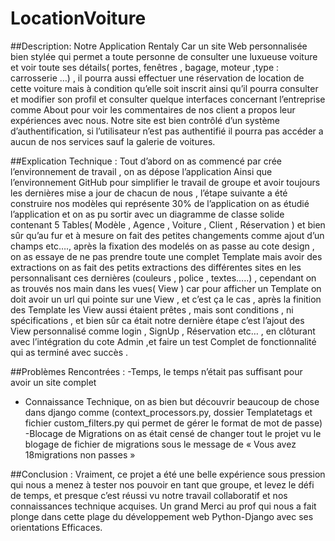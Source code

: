 # LocationVoiture

##Description:
Notre Application Rentaly Car un site Web personnalisée bien stylée qui permet a toute personne de consulter une luxueuse voiture et voir toute ses détails( portes, fenêtres , bagage, moteur ,type : carrosserie …) , il pourra aussi effectuer une réservation de location de cette voiture mais à condition qu’elle soit inscrit  ainsi qu’il pourra consulter et modifier son profil et consulter quelque interfaces concernant l’entreprise comme About pour voir les commentaires de nos client a propos leur expériences avec nous. 
 Notre site est bien contrôlé d’un système d’authentification, si l’utilisateur n’est pas authentifié il pourra pas accéder a aucun de nos services sauf la galerie de voitures.



##Explication Technique :
Tout d’abord on as commencé  par crée l’environnement de travail , on as dépose l’application Ainsi que l’environnement GitHub pour simplifier le travail de groupe et avoir toujours les dernières mise a jour de chacun de nous , l’étape suivante a été construire nos modèles qui représente 30% de l’application on as étudié l’application et on as pu sortir  avec un diagramme de classe solide contenant  5 Tables( Modèle , Agence , Voiture , Client , Réservation )  et bien sûr qu’au fur et à mesure on fait des petites changements comme ajout d’un champs etc…., après la fixation des modelés on as passe au cote design , on as essaye de ne pas prendre toute une complet Template mais avoir des extractions on as fait des petits extractions des différentes sites en les personnalisant ces dernières (couleurs , police , textes…..)  , cependant on as trouvés nos main dans les vues( View ) car pour afficher un Template on doit avoir un url qui pointe sur une View , et c’est ça le cas , après la finition des Template les View aussi étaient prêtes , mais sont conditions , ni spécifications , et bien sûr ca était notre dernière étape c’est l’ajout des View personnalisé comme login , SignUp , Réservation  etc… , en clôturant  avec l’intégration du cote Admin ,et faire  un test Complet de fonctionnalité qui as terminé avec succès . 



##Problèmes Rencontrées :
-Temps, le temps n’était pas suffisant pour avoir un site complet
- Connaissance Technique, on as bien but découvrir beaucoup de chose dans django comme (context_processors.py, dossier Templatetags et fichier custom_filters.py qui permet de gérer le format de mot de passe)
-Blocage de Migrations on as était censé de changer tout le projet vu le blogage de fichier de migrations sous le message de « Vous avez 18migrations non passes »



##Conclusion :
Vraiment, ce projet a été une belle expérience sous pression qui nous a menez à tester nos pouvoir en tant que groupe, et levez le défi de temps, et presque c’est réussi vu notre travail collaboratif et nos connaissances technique acquises.
Un grand Merci au prof qui nous a fait plonge dans cette plage du développement web Python-Django avec ses orientations Efficaces.




